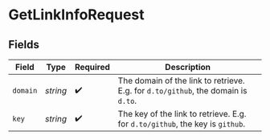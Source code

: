 # GetLinkInfoRequest


## Fields

| Field                                                                             | Type                                                                              | Required                                                                          | Description                                                                       |
| --------------------------------------------------------------------------------- | --------------------------------------------------------------------------------- | --------------------------------------------------------------------------------- | --------------------------------------------------------------------------------- |
| `domain`                                                                          | *string*                                                                          | :heavy_check_mark:                                                                | The domain of the link to retrieve. E.g. for `d.to/github`, the domain is `d.to`. |
| `key`                                                                             | *string*                                                                          | :heavy_check_mark:                                                                | The key of the link to retrieve. E.g. for `d.to/github`, the key is `github`.     |